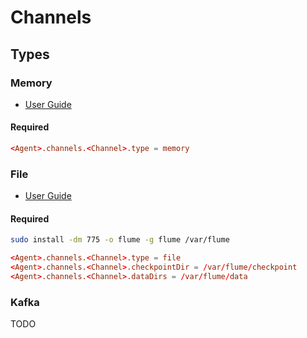 # Channels

## Types

### Memory

- [User Guide](https://flume.apache.org/FlumeUserGuide.html#memory-channel)

#### Required

```conf
<Agent>.channels.<Channel>.type = memory
```

### File

- [User Guide](https://flume.apache.org/FlumeUserGuide.html#file-channel)

#### Required

```sh
sudo install -dm 775 -o flume -g flume /var/flume
```

```conf
<Agent>.channels.<Channel>.type = file
<Agent>.channels.<Channel>.checkpointDir = /var/flume/checkpoint
<Agent>.channels.<Channel>.dataDirs = /var/flume/data
```

### Kafka

TODO
